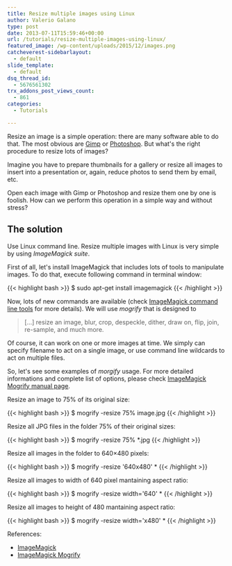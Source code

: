 ```yaml
---
title: Resize multiple images using Linux
author: Valerio Galano
type: post
date: 2013-07-11T15:59:46+00:00
url: /tutorials/resize-multiple-images-using-linux/
featured_image: /wp-content/uploads/2015/12/images.png
catcheverest-sidebarlayout:
  - default
slide_template:
  - default
dsq_thread_id:
  - 5676561302
trx_addons_post_views_count:
  - 861
categories:
  - Tutorials

---
```

Resize an image is a simple operation: there are many software able to do that. The most obvious are <a title="Gimp" href="http://www.gimp.org/" target="_blank" rel="noopener noreferrer">Gimp</a> or <a title="Photoshop" href="http://www.photoshop.com/" target="_blank" rel="noopener noreferrer">Photoshop</a>. But what's the right procedure to resize lots of images?

Imagine you have to prepare thumbnails for a gallery or resize all images to insert into a presentation or, again, reduce photos to send them by email, etc.

Open each image with Gimp or Photoshop and resize them one by one is foolish. How can we perform this operation in a simple way and without stress?

## The solution

Use Linux command line. Resize multiple images with Linux is very simple by using _ImageMagick suite_.

First of all, let's install ImageMagick that includes lots of tools to manipulate images. To do that, execute following command in terminal window:

{{< highlight bash >}}
$ sudo apt-get install imagemagick
{{< /highlight >}}

Now, lots of new commands are available (check <a title="ImageMagick command line tools" href="http://www.imagemagick.org/script/command-line-tools.php" target="_blank" rel="noopener noreferrer">ImageMagick command line tools</a> for more details). We will use _mogrify_ that is designed to

> [...] resize an image, blur, crop, despeckle, dither, draw on, flip, join, re-sample, and much more.

Of course, it can work on one or more images at time. We simply can specify filename to act on a single image, or use command line wildcards to act on multiple files.

So, let's see some examples of _morgify_ usage. For more detailed informations and complete list of options, please check <a title="ImageMagick Mogrify reference" href="http://www.imagemagick.org/script/mogrify.php" target="_blank" rel="noopener noreferrer">ImageMagick Mogrify manual page</a>.

Resize an image to 75% of its original size:

{{< highlight bash >}}
$ mogrify -resize 75% image.jpg
{{< /highlight >}}

Resize all JPG files in the folder 75% of their original sizes:

{{< highlight bash >}}
$ mogrify -resize 75% *.jpg
{{< /highlight >}}

Resize all images in the folder to 640&#215;480 pixels:

{{< highlight bash >}}
$ mogrify -resize '640x480' *
{{< /highlight >}}

Resize all images to width of 640 pixel mantaining aspect ratio:

{{< highlight bash >}}
$ mogrify -resize width='640' *
{{< /highlight >}}

Resize all images to height of 480 mantaining aspect ratio:

{{< highlight bash >}}
$ mogrify -resize width='x480' *
{{< /highlight >}}

References:

  * <a title="ImageMagick" href="http://www.imagemagick.org" target="_blank" rel="noopener noreferrer">ImageMagick</a>
  * <a title="ImageMagick Mogrify reference" href="http://www.imagemagick.org/script/mogrify.php" target="_blank" rel="noopener noreferrer">ImageMagick Mogrify</a>